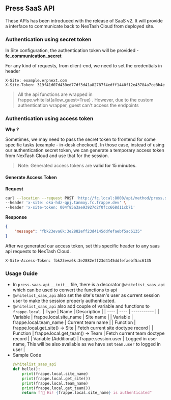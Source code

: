 ## Press SaaS API

These APIs has been introduced with the release of SaaS v2. It will provide a interface to communicate back to NexTash Cloud from deployed site.


### Authentication using secret token

In Site configuration, the authentication token will be provided - **fc_communication_secret**

For any kind of requests, from client-end, we need to set the credentials in header

```
X-Site: example.erpnext.com
X-Site-Token: 319f41d07d430ed77df3d41a82787f4edff1440f12e43784a7ce8b4e
```

> All the api functions are wrapped in frappe.whitelist(allow_guest=True) .
> However, due to the custom authentication wrapper, guest can't access the endpoints

### Authentication using access token

**Why ?**

Sometimes, we may need to pass the secret token to frontend for some specific tasks (example - in-desk checkout). In those case, instead of using our authentication secret token, we can generate a temporary access token from NexTash Cloud and use that for the session.

> Note: Generated access tokens are **valid for 15 minutes**.

#### Generate Access Token

**Request**

```bash
curl --location --request POST 'http://fc.local:8000/api/method/press.saas.api.auth.generate_access_token' \
--header 'x-site: oka-hdz-qpj.tanmoy.fc.frappe.dev' \
--header 'x-site-token: 004f85a3ae93927d2f0fcc668d11cb71'
```

**Response**

```json
{
    "message": "fbk23eva6k:3e2882eff23d4145ddfefaebf5ac6135"
}
```

After we generated our access token, set this specific header to any saas api requests to NexTash Cloud.
```
X-Site-Access-Token: fbk23eva6k:3e2882eff23d4145ddfefaebf5ac6135
```


### Usage Guide

- In `press.saas.api` `__init__` file, there is a decorator `@whitelist_saas_api` which can be used to convert the functions to api
- `@whitelist_saas_api` also set the site's team's user as current session user to make the session properly authenticated.
- `@whitelist_saas_api` also add couple of variable and functions to `frappe.local`.
  | Type | Name | Description |
  | ---- | ---- | ----------- |
  | Variable | frappe.local.site_name | Site name |
  | Variable | frappe.local.team_name | Current team name |
  | Function | frappe.local.get_site() -> Site | Fetch current site doctype record |
  | Function | frappe.local.get_team() -> Team | Fetch current team doctype record |
  | Variable (Additional) | frappe.session.user | Logged in user name, This will be also available as we have set `team.user` to logged in user |
- Sample Code
  ```python
  @whitelist_saas_api
  def hello():
      print(frappe.local.site_name)
      print(frappe.local.get_site())
      print(frappe.local.team_name)
      print(frappe.local.get_team())
      return f"👋 Hi! {frappe.local.site_name} is authenticated"
  ```
